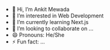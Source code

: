 - 👋 Hi, I’m Ankit Mewada
- 👀 I’m interested in Web Development
- 🌱 I’m currently learning Next.js
- 💞️ I’m looking to collaborate on ...
- 😄 Pronouns: He/She
- ⚡ Fun fact: ...

<!---
Mewadaji47/Mewadaji47 is a ✨ special ✨ repository because its `README.md` (this file) appears on your GitHub profile.
You can click the Preview link to take a look at your changes.
--->
